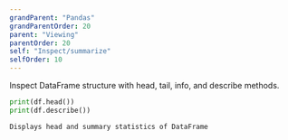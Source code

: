 ```yaml
---
grandParent: "Pandas"
grandParentOrder: 20
parent: "Viewing"
parentOrder: 20
self: "Inspect/summarize"
selfOrder: 10
---
```


Inspect DataFrame structure with head, tail, info, and describe methods.

```python
print(df.head())
print(df.describe())
```
```output
Displays head and summary statistics of DataFrame
```
